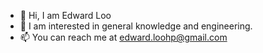 - 👋 Hi, I am Edward Loo
- 👀 I am interested in general knowledge and engineering.
- 📫 You can reach me at edward.loohp@gmail.com

<!---
edwardloo/edwardloo is a ✨ special ✨ repository because its `README.md` (this file) appears on your GitHub profile.
You can click the Preview link to take a look at your changes.
--->
